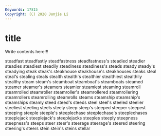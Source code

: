 ```yaml
---
Keywords: 17815
Copyright: (C) 2020 Junjie Li
---
```


# title

Write contents here!!!

steadfast 
steadfastly 
steadfastness 
steadfastness's 
steadied 
steadier 
steadies 
steadiest
steadily 
steadiness 
steadiness's 
steads 
steady 
steady's 
steadying 
steak 
steak's 
steakhouse
steakhouse's 
steakhouses 
steaks 
steal 
steal's 
stealing 
steals 
stealth 
stealth's 
stealthier
stealthiest 
stealthily 
stealthy 
steam 
steam's 
steamboat 
steamboat's 
steamboats 
steamed 
steamer
steamer's 
steamers 
steamier 
steamiest 
steaming 
steamroll 
steamrolled 
steamroller 
steamroller's 
steamrollered
steamrollering 
steamrollers 
steamrolling 
steamrolls 
steams 
steamship 
steamship's 
steamships 
steamy 
steed
steed's 
steeds 
steel 
steel's 
steeled 
steelier 
steeliest 
steeling 
steels 
steely
steep 
steep's 
steeped 
steeper 
steepest 
steeping 
steeple 
steeple's 
steeplechase 
steeplechase's
steeplechases 
steeplejack 
steeplejack's 
steeplejacks 
steeples 
steeply 
steepness 
steepness's 
steeps 
steer
steer's 
steerage 
steerage's 
steered 
steering 
steering's 
steers 
stein 
stein's 
steins
stellar 
